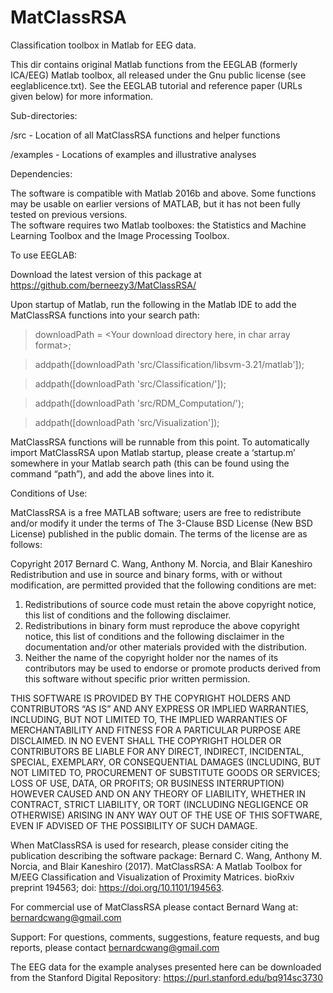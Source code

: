 # MatClassRSA
Classification toolbox in Matlab for EEG data.  

This dir contains original Matlab functions from the EEGLAB (formerly ICA/EEG)
Matlab toolbox, all released under the Gnu public license (see eeglablicence.txt). 
See the EEGLAB tutorial and reference paper (URLs given below) for more information.

Sub-directories:

/src - Location of all MatClassRSA functions and helper functions

/examples - Locations of examples and illustrative analyses

Dependencies:

The software is compatible with Matlab 2016b and above.  Some functions may be usable on earlier versions of MATLAB, 
but it has not been fully tested on previous versions.  
The software requires two Matlab toolboxes:  the Statistics and Machine Learning Toolbox and the Image Processing Toolbox.

To use EEGLAB: 

Download the latest version of this package at https://github.com/berneezy3/MatClassRSA/

Upon startup of Matlab, run the following in the Matlab IDE to add the MatClassRSA functions into your search path:

> downloadPath = <Your download directory here, in char array format>;

> addpath([downloadPath 'src/Classification/libsvm-3.21/matlab']);

> addpath([downloadPath 'src/Classification/']);

> addpath([downloadPath 'src/RDM_Computation/');

> addpath([downloadPath 'src/Visualization']);

MatClassRSA functions will be runnable from this point.  To automatically import MatClassRSA upon Matlab startup, 
please create a ‘startup.m’ somewhere in your Matlab search path (this can be found using the command “path”), 
and add the above lines into it.  

Conditions of Use:

MatClassRSA is a free MATLAB software; users are free to redistribute and/or modify it under the terms of 
The 3-Clause BSD License (New BSD License) published in the public domain.  The terms of the license are as follows:

Copyright 2017 Bernard C. Wang, Anthony M. Norcia, and Blair Kaneshiro
Redistribution and use in source and binary forms, with or without modification, are permitted provided that 
the following conditions are met:
1. Redistributions of source code must retain the above copyright notice, this list of conditions and the 
following disclaimer.
2. Redistributions in binary form must reproduce the above copyright notice, this list of conditions and 
the following disclaimer in the documentation and/or other materials provided with the distribution.
3. Neither the name of the copyright holder nor the names of its contributors may be used to endorse or 
promote products derived from this software without specific prior written permission.

THIS SOFTWARE IS PROVIDED BY THE COPYRIGHT HOLDERS AND CONTRIBUTORS “AS IS” AND ANY EXPRESS OR IMPLIED 
WARRANTIES, INCLUDING, BUT NOT LIMITED TO, THE IMPLIED WARRANTIES OF MERCHANTABILITY AND FITNESS FOR A 
PARTICULAR PURPOSE ARE DISCLAIMED. IN NO EVENT SHALL THE COPYRIGHT HOLDER OR CONTRIBUTORS BE LIABLE FOR 
ANY DIRECT, INDIRECT, INCIDENTAL, SPECIAL, EXEMPLARY, OR CONSEQUENTIAL DAMAGES (INCLUDING, BUT NOT LIMITED 
TO, PROCUREMENT OF SUBSTITUTE GOODS OR SERVICES; LOSS OF USE, DATA, OR PROFITS; OR BUSINESS INTERRUPTION) 
HOWEVER CAUSED AND ON ANY THEORY OF LIABILITY, WHETHER IN CONTRACT, STRICT LIABILITY, OR TORT (INCLUDING 
NEGLIGENCE OR OTHERWISE) ARISING IN ANY WAY OUT OF THE USE OF THIS SOFTWARE, EVEN IF ADVISED OF THE 
POSSIBILITY OF SUCH DAMAGE.


When MatClassRSA is used for research, please consider citing the publication describing the software package:
Bernard C. Wang, Anthony M. Norcia, and Blair Kaneshiro (2017). MatClassRSA: A Matlab Toolbox for M/EEG Classification 
and Visualization of Proximity Matrices. bioRxiv preprint 194563; doi: https://doi.org/10.1101/194563.

For commercial use of MatClassRSA please contact Bernard Wang at: bernardcwang@gmail.com

Support:
For questions, comments, suggestions, feature requests, and bug reports, please contact bernardcwang@gmail.com

The EEG data for the example analyses presented here can be downloaded from the Stanford Digital Repository: 
https://purl.stanford.edu/bq914sc3730
